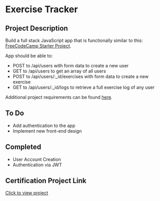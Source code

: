 # Exercise Tracker

## Project Description
Build a full stack JavaScript app that is functionally similar to this: [FreeCodeCamp Starter Project](https://exercise-tracker.freecodecamp.rocks/). 

App should be able to:
- POST to /api/users with form data to create a new user
- GET to /api/users to get an array of all users
- POST to /api/users/:_id/exercises with form data to create a new exercise
- GET to /api/users/:_id/logs to retrieve a full exercise log of any user

Additional project requirements can be found [here](https://www.freecodecamp.org/learn/back-end-development-and-apis/back-end-development-and-apis-projects/exercise-tracker).

## To Do
- Add authentication to the app
- Implement new front-end design

## Completed
- User Account Creation
- Authentication via JWT

## Certification Project Link
[Click to view project](https://exercise-tracker-fdfte0ajfxfddsdm.westus-01.azurewebsites.net/)
